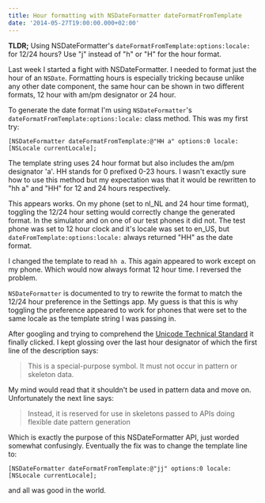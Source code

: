 ```yaml
---
title: Hour formatting with NSDateFormatter dateFormatFromTemplate
date: '2014-05-27T19:00:00.000+02:00'
---
```


**TLDR;** Using NSDateFormatter's `dateFormatFromTemplate:options:locale:` for 12/24 hours? Use "j" instead of "h" or "H" for the hour format.

Last week I started a fight with NSDateFormatter. I needed to format just the hour of an `NSDate`. Formatting hours is especially tricking because unlike any other date component, the same hour can be shown in two different formats, 12 hour with am/pm designator or 24 hour.

To generate the date format I'm using `NSDateFormatter`'s `dateFormatFromTemplate:options:locale:` class method. This was my first try:

```
[NSDateFormatter dateFormatFromTemplate:@"HH a" options:0 locale:[NSLocale currentLocale];
```

The template string uses 24 hour format but also includes the am/pm designator 'a'. HH stands for 0 prefixed 0-23 hours. I wasn't exactly sure how to use this method but my expectation was that it would be rewritten to "hh a" and "HH" for 12 and 24 hours respectively.

This appears works. On my phone (set to nl\_NL and 24 hour time format), toggling the 12/24 hour setting would correctly change the generated format. In the simulator and on one of our test phones it did not. The test phone was set to 12 hour clock and it's locale was set to en\_US, but `dateFromTemplate:options:locale:` always returned "HH" as the date format.

I changed the template to read `hh a`. This again appeared to work except on my phone. Which would now always format 12 hour time. I reversed the problem.

`NSDateFormatter` is documented to try to rewrite the format to match the 12/24 hour preference in the Settings app. My guess is that this is why toggling the preference appeared to work for phones that were set to the same locale as the template string I was passing in.

After googling and trying to comprehend the [Unicode Technical Standard](http://www.unicode.org/reports/tr35/tr35-31/tr35-dates.html#Date_Format_Patterns) it finally clicked. I kept glossing over the last hour designator of which the first line of the description says:

> This is a special-purpose symbol. It must not occur in pattern or skeleton data.

My mind would read that it shouldn't be used in pattern data and move on. Unfortunately the next line says:

> Instead, it is reserved for use in skeletons passed to APIs doing flexible date pattern generation

Which is exactly the purpose of this NSDateFormatter API, just worded somewhat confusingly. Eventually the fix was to change the template line to:

```
[NSDateFormatter dateFormatFromTemplate:@"jj" options:0 locale:[NSLocale currentLocale];
```

and all was good in the world.
